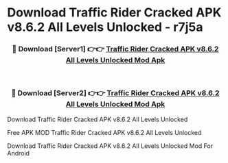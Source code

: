 # Download Traffic Rider Cracked APK v8.6.2 All Levels Unlocked - r7j5a



<div align="center">
<h3>🔴 Download [Server1] 👉👉 <a href="https://momento.my/?title=Traffic_Rider_Cracked_APK_v8.6.2_All_Levels_Unlocked">Traffic Rider Cracked APK v8.6.2 All Levels Unlocked Mod Apk</a></h3><br>

<h3>🔴 Download [Server2] 👉👉 <a href="https://momento.my/?title=Traffic_Rider_Cracked_APK_v8.6.2_All_Levels_Unlocked">Traffic Rider Cracked APK v8.6.2 All Levels Unlocked Mod Apk</a></h3>
</div>



Download Traffic Rider Cracked APK v8.6.2 All Levels Unlocked 

Free APK MOD Traffic Rider Cracked APK v8.6.2 All Levels Unlocked 

Download Traffic Rider Cracked APK v8.6.2 All Levels Unlocked Mod For Android
